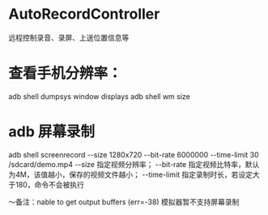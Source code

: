 # AutoRecordController
远程控制录音、录屏、上送位置信息等

# 查看手机分辨率：
adb shell dumpsys window displays
adb shell wm size

# adb 屏幕录制
adb shell screenrecord --size 1280x720 --bit-rate 6000000 --time-limit 30 /sdcard/demo.mp4
 --size 指定视频分辨率；
 --bit-rate 指定视频比特率，默认为4M，该值越小，保存的视频文件越小；
 --time-limit 指定录制时长，若设定大于180，命令不会被执行

 ～备注：nable to get output buffers (err=-38) 模拟器暂不支持屏幕录制